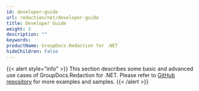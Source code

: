 ```yaml
---
id: developer-guide
url: redaction/net/developer-guide
title: Developer Guide
weight: 3
description: ""
keywords: 
productName: GroupDocs.Redaction for .NET
hideChildren: False
---
```

{{< alert style="info" >}}
This section describes some basic and advanced use cases of GroupDocs.Redaction for .NET. Please refer to [GitHub repository](https://github.com/groupdocs-redaction/GroupDocs.Redaction-for-.NET) for more examples and samples.
{{< /alert >}}
